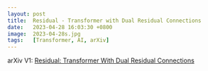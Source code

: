 ```yaml
---
layout: post
title:  Residual - Transformer with Dual Residual Connections
date:   2023-04-28 16:03:30 +0800
image:  2023-04-28s.jpg
tags:   [Transformer, AI, arXiv]
---
```


arXiv V1: [Residual: Transformer With Dual Residual Connections](https://arxiv.org/pdf/2304.14802.pdf)